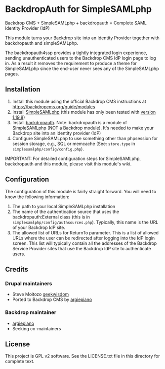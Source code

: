 # BackdropAuth for SimpleSAMLphp

Backdrop CMS + SimpleSAMLphp + backdropauth = Complete SAML Identity Provider (IdP)

This module turns your Backdrop site into an Identity Provider together with backdropauth and simpleSAMLphp.

The backdropauth4ssp provides a tightly integrated login experience, sending unauthenticated users to the Backdrop CMS IdP login page to log in. As a result it removes the requirement to produce a theme for SimpleSAMLphp since the end-user never sees any of the SimpleSAMLphp pages.

## Installation

1. Install this module using the official Backdrop CMS instructions at
  https://backdropcms.org/guide/modules
2. Install [SimpleSAMLphp](https://simplesamlphp.org/) (this module has only been tested with [version 1.19.8](https://github.com/simplesamlphp/simplesamlphp/releases/tag/v1.19.8))
3. Install [backdropauth](https://github.com/argiepiano/simplesamlphp-module-backdropauth). Note: backdropauth is a module of SimpleSAMLphp (NOT a Backdrop module). It's needed to make your Backdrop site into an identity provider (IdP)
4. Configure SimpleSAMLphp to use something other than phpsession for session storage, e.g., SQL or memcache (See: `store.type` in `simplesamlphp/config/config.php`).

IMPORTANT: For detailed configuration steps for SimpleSAMLphp, backdropauth and this module, please visit this module's wiki.

## Configuration

The configuration of this module is fairly straight forward. You will need to know the following information:
1. The path to your local SimpleSAMLphp installation
2. The name of the authentication source that uses the backdropauth:External class (this is in `simplesamlphp/config/authsources.php`). Typically, this name is the URL of your Backdrop IdP site.
3. The allowed list of URLs for ReturnTo parameter. This is a list of allowed URLs where the user can be redirected after logging into the IdP login screen. This list will typically contain all the addresses of the Backdrop Service Provider sites that use the Backdrop IdP site to authenticate users.


## Credits

### Drupal maintainers
- Steve Moitozo [geekwisdom](http://drupal.org/user/1662)
- Ported to Backdrop CMS by [argiepiano](https://github.com/argiepiano)

### Backdrop maintainer
- [argiepiano](https://github.com/argiepiano)
- Seeking co-maintainers

## License

This project is GPL v2 software. See the LICENSE.txt file in this directory for
complete text.